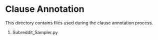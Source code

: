 # Clause Annotation 

This directory contains files used during the clause annotation process. 

1. Subreddit_Sampler.py